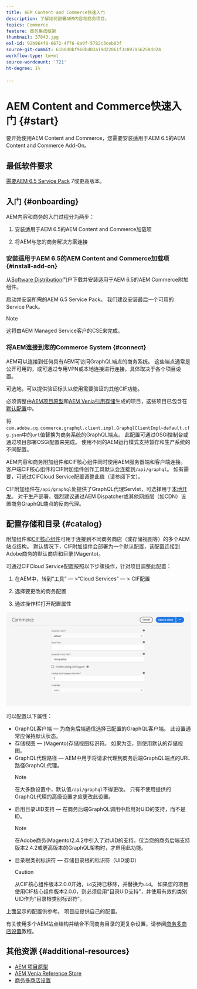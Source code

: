 ```yaml
---
title: AEM Content and Commerce快速入门
description: 了解如何部署AEM内容和商务项目。
topics: Commerce
feature: 商务集成框架
thumbnail: 37843.jpg
exl-id: 92b964f8-6672-4f76-8a9f-5782c3ceb83f
source-git-commit: 61b8d0bf960bd03a19d22061f3c897a56259dd24
workflow-type: tm+mt
source-wordcount: '721'
ht-degree: 1%

---
```


# AEM Content and Commerce快速入门 {#start}

要开始使用AEM Content and Commerce，您需要安装适用于AEM 6.5的AEM Content and Commerce Add-On。

## 最低软件要求

[需要AEM 6.5 Service Pack](https://experience.adobe.com/#/downloads/content/software-distribution/en/aem.html)  7或更高版本。

## 入门 {#onboarding}

AEM内容和商务的入门过程分为两步：

1. 安装适用于AEM 6.5的AEM Content and Commerce加载项

2. 将AEM与您的商务解决方案连接

### 安装适用于AEM 6.5的AEM Content and Commerce加载项 {#install-add-on}

从[Software Distribution](https://experience.adobe.com/#/downloads/content/software-distribution/en/aem.html)门户下载并安装适用于AEM 6.5的AEM Commerce附加组件。

启动并安装所需的AEM 6.5 Service Pack。 我们建议安装最后一个可用的Service Pack。

>[!NOTE]
>
>这将由AEM Managed Service客户的CSE来完成。

### 将AEM连接到您的Commerce System {#connect}

AEM可以连接到任何具有AEM可访问GraphQL端点的商务系统。 这些端点通常是公开可用的，或可通过专用VPN或本地连接进行连接，具体取决于各个项目设置。

可选地，可以提供验证标头以使用需要验证的其他CIF功能。

必须调整由[AEM项目原型](https://github.com/adobe/aem-project-archetype)和[AEM Venia引用存储](https://github.com/adobe/aem-cif-guides-venia)生成的项目，这些项目已包含在[默认配置](https://github.com/adobe/aem-cif-guides-venia/blob/main/ui.config/src/main/content/jcr_root/apps/venia/osgiconfig/config/com.adobe.cq.commerce.graphql.client.impl.GraphqlClientImpl~default.cfg.json)中。

将`com.adobe.cq.commerce.graphql.client.impl.GraphqlClientImpl~default.cfg.json`中的`url`值替换为商务系统的GraphQL端点。 此配置可通过OSGi控制台或通过项目部署OSGi配置来完成。 使用不同的AEM运行模式支持暂存和生产系统的不同配置。

AEM内容和商务附加组件和CIF核心组件同时使用AEM服务器端和客户端连接。 客户端CIF核心组件和CIF附加组件创作工具默认会连接到`/api/graphql`。 如有需要，可通过CIFCloud Service配置调整此值（请参阅下文）。

CIF附加组件在`/api/graphql`处提供了GraphQL代理Servlet，可选择用于[本地开发](develop.md)。 对于生产部署，强烈建议通过AEM Dispatcher或其他网络层（如CDN）设置商务GraphQL端点的反向代理。

## 配置存储和目录 {#catalog}

附加组件和[CIF核心组件](https://github.com/adobe/aem-core-cif-components)可用于连接到不同商务商店（或存储视图等）的多个AEM站点结构。 默认情况下，CIF附加组件会部署为一个默认配置，该配置连接到Adobe商务的默认商店和目录(Magento)。

可通过CIFCloud Service配置按照以下步骤操作，针对项目调整此配置：

1. 在AEM中，转到“工具” — >“Cloud Services” — > CIF配置

2. 选择要更改的商务配置

3. 通过操作栏打开配置属性

![CIFCloud Services配置](/help/commerce/cif/assets/cif-cloud-service-config.png)

可以配置以下属性：

- GraphQL客户端 — 为商务后端通信选择已配置的GraphQL客户端。 此设置通常应保持默认状态。
- 存储视图 — (Magento)存储视图标识符。 如果为空，则使用默认的存储视图。
- GraphQL代理路径 — AEM中用于将请求代理到商务后端GraphQL端点的URL路径GraphQL代理。
   >[!NOTE]
   >
   > 在大多数设置中，默认值`/api/graphql`不得更改。 只有不使用提供的GraphQL代理的高级设置才应更改此设置。
- 启用目录UID支持 — 在商务后端GraphQL调用中启用对UID的支持，而不是ID。
   >[!NOTE]
   >
   > 在Adobe商务(Magento)2.4.2中引入了对UID的支持。仅当您的商务后端支持版本2.4.2或更高版本的GraphQL架构时，才启用此功能。
- 目录根类别标识符 — 存储目录根的标识符（UID或ID）
   >[!CAUTION]
   >
   > 从CIF核心组件版本2.0.0开始，`id`支持已移除，并替换为`uid`。 如果您的项目使用CIF核心组件版本2.0.0，则必须启用“目录UID支持”，并使用有效的类别UID作为“目录根类别标识符”。

上面显示的配置供参考。 项目应提供自己的配置。

有关使用多个AEM站点结构并结合不同商务目录的更复杂设置，请参阅[商务多商店设置](configuring/multi-store-setup.md)教程。

## 其他资源 {#additional-resources}

- [AEM 项目原型](https://github.com/adobe/aem-project-archetype)
- [AEM Venia Reference Store](https://github.com/adobe/aem-cif-guides-venia)
- [商务多商店设置](configuring/multi-store-setup.md)
